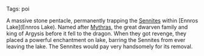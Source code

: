 Tags: poi

A massive stone pentacle, permanently trapping the [Sennites](Sennites) within [Ennros Lake](Ennros Lake). Named after [Mythras](Mythras), the great dwarven family and king of Argysis before it fell to the dragon. When they got revenge, they placed a powerful enchantment on lake, barring the Sennites from ever leaving the lake. The Sennites would pay very handsomely for its removal.
